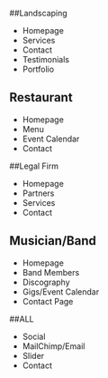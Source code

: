 ##Landscaping

- Homepage
- Services
- Contact
- Testimonials
- Portfolio


## Restaurant

- Homepage
- Menu
- Event Calendar
- Contact


##Legal Firm

- Homepage
- Partners
- Services
- Contact


## Musician/Band

- Homepage
- Band Members
- Discography
- Gigs/Event Calendar
- Contact Page


##ALL

- Social
- MailChimp/Email
- Slider
- Contact